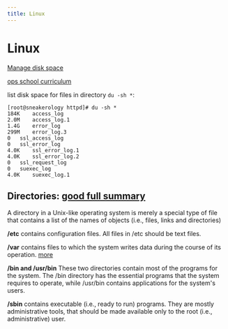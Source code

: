 ```yaml
---
title: Linux
---
```


<h1>Linux</h1>

[Manage disk space](https://kb.mediatemple.net/questions/916/Managing+your+disk+usage#dv)

[ops school curriculum](http://www.opsschool.org/en/latest/introduction.html)

list disk space for files in directory `du -sh *`:

~~~markup
[root@sneakerology httpd]# du -sh *
184K	access_log
2.0M	access_log.1
1.4G	error_log
299M	error_log.3
0	ssl_access_log
0	ssl_error_log
4.0K	ssl_error_log.1
4.0K	ssl_error_log.2
0	ssl_request_log
0	suexec_log
4.0K	suexec_log.1
~~~

## Directories: [good full summary](http://linuxcommand.org/lc3_lts0040.php)

A directory in a Unix-like operating system is merely a special type of file that contains a list of the names of objects (i.e., files, links and directories)

**/etc** contains configuration files. All files in /etc should be text files.

**/var** contains files to which the system writes data during the course of its operation. [more](http://www.linfo.org/var.html)

**/bin and /usr/bin** These two directories contain most of the programs for the system. The /bin directory has the essential programs that the system requires to operate, while /usr/bin contains applications for the system's users.

**/sbin** contains executable (i.e., ready to run) programs. They are mostly administrative tools, that should be made available only to the root (i.e., administrative) user.

